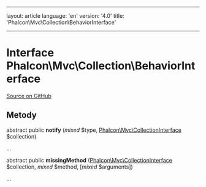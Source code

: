 * * *

layout: article language: 'en' version: '4.0' title: 'Phalcon\Mvc\Collection\BehaviorInterface'

* * *

# Interface **Phalcon\Mvc\Collection\BehaviorInterface**

<a href="https://github.com/phalcon/cphalcon/tree/v4.0.0/phalcon/mvc/collection/behaviorinterface.zep" class="btn btn-default btn-sm">Source on GitHub</a>

## Metody

abstract public **notify** (*mixed* $type, [Phalcon\Mvc\CollectionInterface](/4.0/en/api/Phalcon_Mvc_CollectionInterface) $collection)

...

abstract public **missingMethod** ([Phalcon\Mvc\CollectionInterface](/4.0/en/api/Phalcon_Mvc_CollectionInterface) $collection, *mixed* $method, [*mixed* $arguments])

...